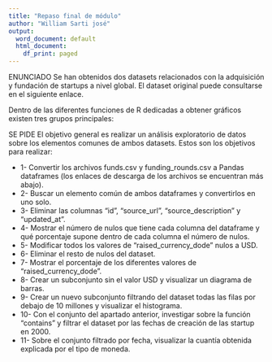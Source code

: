 ```yaml
---
title: "Repaso final de módulo"
author: "William Sarti josé"
output:
  word_document: default
  html_document:
    df_print: paged
---
```


ENUNCIADO
Se han obtenidos dos datasets relacionados con la adquisición y fundación de startups a nivel global. El dataset original puede consultarse en el siguiente enlace.

Dentro de las diferentes funciones de R dedicadas a obtener gráficos existen tres grupos principales:

SE PIDE
El objetivo general es realizar un análisis exploratorio de datos sobre los elementos comunes de ambos datasets. Estos son los objetivos para realizar:

- 1- Convertir los archivos funds.csv y funding_rounds.csv a Pandas dataframes (los enlaces de descarga de los archivos se encuentran más abajo).
- 2- Buscar un elemento común de ambos dataframes y convertirlos en uno solo.
- 3- Eliminar las columnas “id”, “source_url”, “source_description” y “updated_at”.
- 4- Mostrar el número de nulos que tiene cada columna del dataframe y qué porcentaje supone dentro de cada columna el número de nulos.
- 5- Modificar todos los valores de “raised_currency_dode” nulos a USD.
- 6- Eliminar el resto de nulos del dataset.
- 7- Mostrar el porcentaje de los diferentes valores de “raised_currency_dode”.
- 8- Crear un subconjunto sin el valor USD y visualizar un diagrama de barras.
- 9- Crear un nuevo subconjunto filtrando del dataset todas las filas por debajo de 10 millones y visualizar el histograma.
- 10- Con el conjunto del apartado anterior, investigar sobre la función “contains” y filtrar el dataset por las fechas de creación de las startup en 2000.
- 11- Sobre el conjunto filtrado por fecha, visualizar la cuantía obtenida explicada por el tipo de moneda.
